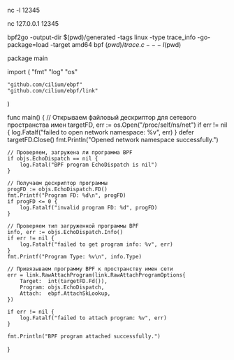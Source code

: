 
nc -l 12345

nc 127.0.0.1 12345

bpf2go -output-dir $(pwd)/generated -tags linux -type trace_info -go-package=load -target amd64 bpf $(pwd)/trace.c -- -I$(pwd)

package main

import (
	"fmt"
	"log"
	"os"

	"github.com/cilium/ebpf"
	"github.com/cilium/ebpf/link"
)

func main() {
	// Открываем файловый дескриптор для сетевого пространства имен
	targetFD, err := os.Open("/proc/self/ns/net")
	if err != nil {
		log.Fatalf("failed to open network namespace: %v", err)
	}
	defer targetFD.Close()
	fmt.Println("Opened network namespace successfully.")

	// Проверяем, загружена ли программа BPF
	if objs.EchoDispatch == nil {
		log.Fatal("BPF program EchoDispatch is nil")
	}

	// Получаем дескриптор программы
	progFD := objs.EchoDispatch.FD()
	fmt.Printf("Program FD: %d\n", progFD)
	if progFD <= 0 {
		log.Fatalf("invalid program FD: %d", progFD)
	}

	// Проверяем тип загруженной программы BPF
	info, err := objs.EchoDispatch.Info()
	if err != nil {
		log.Fatalf("failed to get program info: %v", err)
	}
	fmt.Printf("Program Type: %v\n", info.Type)

	// Привязываем программу BPF к пространству имен сети
	err = link.RawAttachProgram(link.RawAttachProgramOptions{
		Target:  int(targetFD.Fd()),
		Program: objs.EchoDispatch,
		Attach:  ebpf.AttachSkLookup,
	})

	if err != nil {
		log.Fatalf("failed to attach program: %v", err)
	}

	fmt.Println("BPF program attached successfully.")
}




